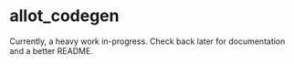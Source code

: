# allot_codegen

Currently, a heavy work in-progress. Check back later for documentation and a better README.
